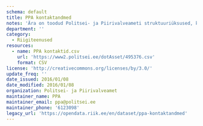 ```yaml
---
schema: default
title: PPA kontaktandmed
notes: 'Ära on toodud Politsei- ja Piirivalveameti struktuuriüksused, koos asukoha aadressi, postiindeksi, kontakttelefoni, faksi, äriregistri koodi, e-posti aadressi ja lahtiolekuaegadega.'
department: ''
category:
  - Riigiteenused
resources:
  - name: PPA kontaktid.csv
    url: 'https://www2.politsei.ee/dotAsset/495376.csv'
    format: CSV
license: 'http://creativecommons.org/licenses/by/3.0/'
update_freq: ''
date_issued: 2016/01/08
date_modified: 2016/01/08
organization: Politsei- ja Piirivalveamet
maintainer_name: PPA
maintainer_email: ppa@politsei.ee
maintainer_phone: '6123098'
legacy_url: 'https://opendata.riik.ee/en/dataset/ppa-kontaktandmed'
---
```

